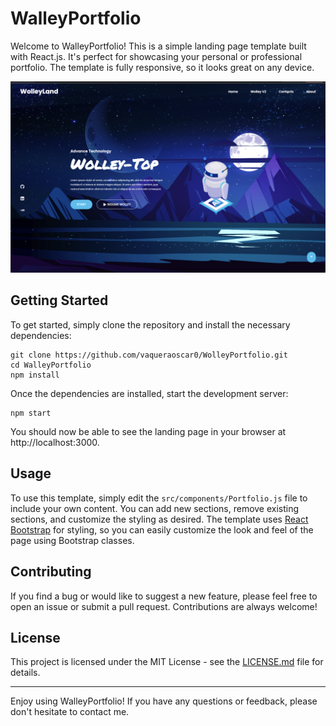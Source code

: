 # WalleyPortfolio

Welcome to WalleyPortfolio! This is a simple landing page template built with React.js. It's perfect for showcasing your personal or professional portfolio. The template is fully responsive, so it looks great on any device.

![Screenshot of WalleyPortfolio](/src/img/WolleyLand.png)

## Getting Started

To get started, simply clone the repository and install the necessary dependencies:

```
git clone https://github.com/vaqueraoscar0/WolleyPortfolio.git
cd WalleyPortfolio
npm install
```

Once the dependencies are installed, start the development server:

```
npm start
```

You should now be able to see the landing page in your browser at http://localhost:3000.

## Usage

To use this template, simply edit the `src/components/Portfolio.js` file to include your own content. You can add new sections, remove existing sections, and customize the styling as desired. The template uses [React Bootstrap](https://react-bootstrap.github.io/) for styling, so you can easily customize the look and feel of the page using Bootstrap classes.

## Contributing

If you find a bug or would like to suggest a new feature, please feel free to open an issue or submit a pull request. Contributions are always welcome!

## License

This project is licensed under the MIT License - see the [LICENSE.md](LICENSE.md) file for details.

---

Enjoy using WalleyPortfolio! If you have any questions or feedback, please don't hesitate to contact me.
